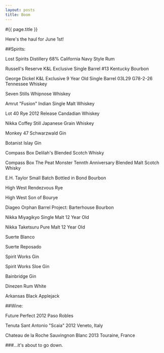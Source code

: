```yaml
---
layout: posts
title: Boom
---
```



#{{ page.title }}

Here's the haul for June 1st!

##Spirits:

Lost Spirits Distillery 68% California Navy Style Rum

Russell's Reserve K&L Exclusive Single Barrel #13 Kentucky Bourbon

George Dickel K&L Exclusive 9 Year Old Single Barrel 03L29 G78-2-26 Tennessee Whiskey

Seven Stills Whipnose Whiskey

Amrut "Fusion" Indian Single Malt Whiskey

Lot 40 Rye 2012 Release Candadian Whiskey

Nikka Coffey Still Japanese Grain Whiskey

Monkey 47 Schwarzwald Gin

Botanist Islay Gin

Compass Box Delilah's Blended Scotch Whisky

Compass Box The Peat Monster Tennth Anniversary Blended Malt Scotch Whisky

E.H. Taylor Small Batch Bottled in Bond Bourbon

High West Rendezvous Rye

High West Son of Bourye

Diageo Orphan Barrel Project: Barterhouse Bourbon

Nikka Miyagikyo Single Malt 12 Year Old

Nikka Taketsuru Pure Malt 12 Year Old

Suerte Blanco

Suerte Reposado

Spirit Works Gin

Spirit Works Sloe Gin

Bainbridge Gin

Dinezen Rum White

Arkansas Black Applejack

##Wine:

Future Perfect 2012 Paso Robles

Tenuta Sant Antonio "Scaia" 2012 Veneto, Italy

Chateau de la Roche Sauvingnon Blanc 2013 Touraine, France


###…it's about to go down.

	

     
		